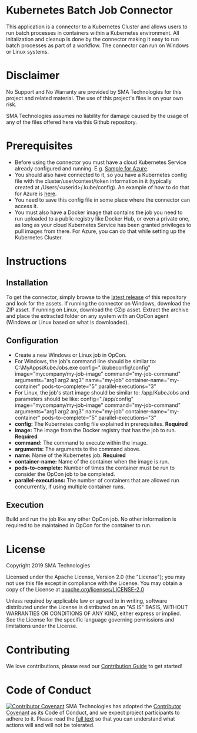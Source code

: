 # Kubernetes Batch Job Connector

This application is a connector to a Kubernetes Cluster and allows users to run batch processes in containers within a Kubernetes environment. All initalization and cleanup is done by the connector making it easy to run batch processes as part of a workflow. The connector can run on Windows or Linux systems.

# Disclaimer

No Support and No Warranty are provided by SMA Technologies for this project and related material. The use of this project's files is on your own risk.

SMA Technologies assumes no liability for damage caused by the usage of any of the files offered here via this Github repository.

# Prerequisites

- Before using the connector you must have a cloud Kubernetes Service already configured and running. E.g. [Sample for Azure](https://docs.microsoft.com/en-us/azure/aks/kubernetes-walkthrough-portal).
- You should also have connected to it, so you have a Kubernetes config file with the cluster/user/context/token information in it (typically created at /Users/\<userid\>/.kube/config). An example of how to do that for Azure is [here](https://docs.microsoft.com/en-us/cli/azure/aks?view=azure-cli-latest#az_aks_get_credentials).
- You need to save this config file in some place where the connector can access it.
- You must also have a Docker image that contains the job you need to run uploaded to a public registry like Docker Hub, or even a private one, as long as your cloud Kubernetes Service has been granted privileges to pull images from there. For Azure, you can do that while setting up the Kubernetes Cluster.

# Instructions

## Installation

To get the connector, simply browse to the [latest release](https://github.com/smatechnologies/kubernetes-batchjob-connector/releases/latest) of this repository and look for the assets. If running the connector on Windows, download the ZIP asset. If running on Linux, download the GZip asset. Extract the archive and place the extracted folder on any system with an OpCon agent (Windows or Linux based on what is downloaded).

## Configuration

- Create a new Windows or Linux job in OpCon.
- For Windows, the job's command line should be similar to: C:\MyApps\KubeJobs.exe config=".\kubeconfig\config" image="mycompany/my-job-image" command="my-job-command" arguments="arg1 arg2 arg3" name="my-job" container-name="my-container" pods-to-complete="5" parallel-executions="3"
- For Linux, the job's start image should be similar to: /app/KubeJobs and parameters should be like: config="./app/config" image="mycompany/my-job-image" command="my-job-command" arguments="arg1 arg2 arg3" name="my-job" container-name="my-container" pods-to-complete="5" parallel-executions="3"
- **config:** The Kubernetes config file explained in prerequisites. **Required**
- **image:** The image from the Docker registry that has the job to run. **Required**
- **command:** The command to execute within the image.
- **arguments:** The arguments to the command above.
- **name:** Name of the Kubernetes job. **Required**
- **container-name:** Name of the container when the image is run.
- **pods-to-complete:** Number of times the container must be run to consider the OpCon job to be completed.
- **parallel-executions:** The number of containers that are allowed run concurrently, if using multiple container runs.

## Execution

Build and run the job like any other OpCon job. No other information is required to be maintained in OpCon for the container to run.

# License

Copyright 2019 SMA Technologies

Licensed under the Apache License, Version 2.0 (the "License");
you may not use this file except in compliance with the License.
You may obtain a copy of the License at [apache.org/licenses/LICENSE-2.0](http://www.apache.org/licenses/LICENSE-2.0)

Unless required by applicable law or agreed to in writing, software
distributed under the License is distributed on an "AS IS" BASIS,
WITHOUT WARRANTIES OR CONDITIONS OF ANY KIND, either express or implied.
See the License for the specific language governing permissions and
limitations under the License.

# Contributing

We love contributions, please read our [Contribution Guide](CONTRIBUTING.md) to get started!

# Code of Conduct

[![Contributor Covenant](https://img.shields.io/badge/Contributor%20Covenant-v2.0%20adopted-ff69b4.svg)](code-of-conduct.md)
SMA Technologies has adopted the [Contributor Covenant](CODE_OF_CONDUCT.md) as its Code of Conduct, and we expect project participants to adhere to it. Please read the [full text](CODE_OF_CONDUCT.md) so that you can understand what actions will and will not be tolerated.
